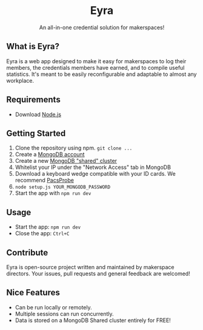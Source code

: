 <h1 align="center">Eyra</h1>
<p align="center">An all-in-one credential solution for makerspaces!</p>

## What is Eyra?
Eyra is a web app designed to make it easy for makerspaces to log their members, the credentials members have earned, and to compile useful statistics. It's meant to be easily reconfigurable and adaptable to almost any workplace.  

## Requirements
- Download [Node.js](https://nodejs.org/en/download/)

## Getting Started
1. Clone the repository using npm.  ```git clone ...```
2. Create a [MongoDB account](https://account.mongodb.com/account/register)
3. Create a new [MongoDB "shared" cluster](https://account.mongodb.com/account/register)
4. Whitelist your IP under the "Network Access" tab in MongoDB
5. Download a keyboard wedge compatible with your ID cards. We recommend [PacsProbe](https://pacsprobe.com/free_software_download_for_card_number/)
6. ```node setup.js YOUR_MONGODB_PASSWORD```
7. Start the app with ```npm run dev```

## Usage
- Start the app: ```npm run dev```
- Close the app: ```Ctrl+C```

## Contribute
Eyra is open-source project written and maintained by makerspace directors. Your issues, pull requests and general feedback are welcomed!

## Nice Features
- Can be run locally or remotely.
- Multiple sessions can run concurrently.
- Data is stored on a MongoDB Shared cluster entirely for FREE!